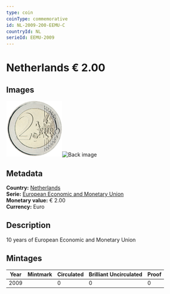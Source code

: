 ```yaml
---
type: coin
coinType: commemorative
id: NL-2009-200-EEMU-C
countryId: NL
serieId: EEMU-2009
---
```


# Netherlands € 2.00

## Images

<img src="../../Images/common-2007-200.png" height="150" alt="Front image"><img src="Images/NL-2009-200-000.png" height="150" alt="Back image">

## Metadata

**Country:** [Netherlands](../../Countries/Netherlands/index.md)\
**Serie:** [European Economic and Monetary Union](index.md)\
**Monetary value:** € 2.00\
**Currency:** Euro

## Description
10 years of European Economic and Monetary Union

## Mintages

| Year | Mintmark | Circulated | Brilliant Uncirculated | Proof |
| ---- | -------- | ---------- | ---------------------- | ----- |
| 2009 |  | 0| 0 | 0 |
